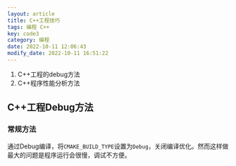 ```yaml
---
layout: article
title: C++工程技巧
tags: 编程 C++
key: code3
category: 编程
date: 2022-10-11 12:06:43
modify_date: 2022-10-11 16:51:22
---
```


1. C++工程的debug方法
2. C++程序性能分析方法

<!--more-->

## C++工程Debug方法

### 常规方法

通过Debug编译，将`CMAKE_BUILD_TYPE`设置为`Debug`，关闭编译优化。然而这样做最大的问题是程序运行会很慢，调试不方便。

